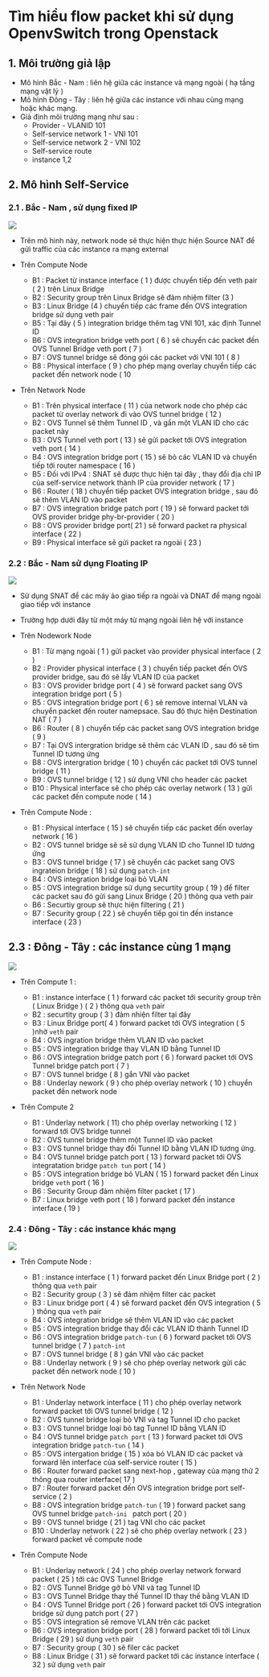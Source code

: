 
# Tìm hiểu flow packet khi sử dụng OpenvSwitch trong Openstack


## 1. Môi trường giả lập

- Mô hình Bắc - Nam : liên hệ giữa các instance và mạng ngoài ( hạ tầng mạng vật lý )
- Mô hình Đông - Tây : liên hệ giữa các instance với nhau cùng mạng hoặc khác mạng. 
- Giả định môi trường mạng như sau :
	- Provider 	- VLANID 101
	- Self-service network 1 - VNI 101
	- Self-service network 2 - VNI 102
	- Self-service route
	- instance 1,2 


## 2. Mô hình Self-Service

### 2.1 . Bắc - Nam , sử dụng fixed IP

![](https://docs.openstack.org/newton/networking-guide/_images/deploy-ovs-selfservice-flowns1.png)

- Trên mô hình này, network node sẽ thực hiện thực hiện Source NAT để gửi traffic của các instance ra mạng external

- Trên Compute Node

	- B1 :  Packet từ instance interface ( 1 ) được chuyển tiếp đến veth pair ( 2 ) trên Linux Bridge
	- B2 : Security group trên Linux Bridge sẽ đảm nhiệm filter (3  )
	- B3 :  Linux Bridge (4 ) chuyển tiếp các frame đến OVS integration bridge sử dụng veth pair
	- B5 : Tại đây ( 5 ) integration bridge thêm tag VNI 101, xác định Tunnel ID
	- B6 : OVS integration bridge veth port ( 6 ) sẽ chuyển các packet đến OVS Tunnel Bridge veth port ( 7 )
	- B7 : OVS tunnel bridge sẽ đóng gói các packet với VNI 101 ( 8 ) 
	- B8 : Physical interface ( 9 ) cho phép mạng overlay chuyển tiếp các packet đến network node ( 10 

- Trên Network Node
	- B1 : Trên physical interface ( 11 ) của network node cho phép các packet từ overlay network đi vào OVS tunnel bridge ( 12 )
	- B2 : OVS Tunnel sẽ thêm Tunnel ID , và gắn một VLAN ID cho các packet này
	- B3 : OVS Tunnel veth port ( 13 ) sẽ gửi packet tới OVS integration veth port ( 14 ) 
	- B4 : OVS integration bridge port ( 15 ) sẽ bỏ các VLAN ID và chuyển tiếp tới router namespace ( 16 ) 
	- B5 : Đối với IPv4  : SNAT sẽ được thực hiện tại đây , thay đổi địa chỉ IP của self-service network thành IP của provider network ( 17 )
	- B6 : Router ( 18 ) chuyển tiếp packet OVS integration bridge , sau đó sẽ thêm VLAN ID vào packet 
	- B7 :  OVS integration bridge patch port ( 19 ) sẽ forward packet tới OVS provider bridge phy-br-provider ( 20 ) 
	- B8 :  OVS provider  bridge port( 21 ) sẽ forward packet ra physical interface ( 22 )
	- B9 : Physical interface sẽ gửi packet ra ngoài ( 23 ) 

### 2.2 : Bắc - Nam sử dụng Floating IP

![](https://docs.openstack.org/newton/networking-guide/_images/deploy-ovs-selfservice-flowns2.png)

- Sử dụng SNAT để các máy ảo giao tiếp ra ngoài và DNAT để mạng ngoài giao tiếp với instance
- Trường hợp dưới đây từ một máy từ mạng ngoài liên hệ với instance

- Trên Nodework Node

	- B1 : Từ mạng ngoài ( 1 ) gửi packet vào provider physical interface ( 2 ) 
	- B2  : Provider physical interface ( 3 ) chuyển tiếp packet đến OVS provider bridge, sau đó sẽ lấy VLAN ID của packet
	- B3 : OVS provider bridge port ( 4 ) sẽ forward packet sang OVS integration bridge port ( 5 ) 
	- B5 : OVS integration bridge port ( 6 ) sẽ remove internal VLAN và chuyển packet đến router namepsace. Sau đó thực hiện Destination NAT  ( 7 ) 
	- B6 : Router ( 8 ) chuyển tiếp các packet sang OVS integration bridge ( 9 ) 
	- B7 : Tại OVS intergration bridge sẽ thêm các VLAN ID , sau đó sẽ tìm Tunnel ID tương ứng
	- B8 : OVS intergration bridge ( 10 ) chuyển các packet tới OVS tunnel bridge ( 11 ) 
	- B9  : OVS tunnel bridge ( 12 ) sử dụng VNI cho header các packet 
	- B10 : Physical interface sẽ cho phép các overlay network ( 13 ) gửi các packet đến compute node ( 14 )

- Trên Compute Node :
	- B1  : Physical interface ( 15 ) sẽ chuyển tiếp các packet đến overlay network ( 16 )
	- B2 : OVS tunnel  bridge sẽ sẽ sử dụng VLAN ID cho Tunnel ID tương ứng 
	- B3 : OVS tunnel bridge ( 17 ) sẽ chuyển các packet sang OVS ingrateion bridge  ( 18 ) sử dụng `patch-int` 
	- B4 : OVS integration bridge loại bỏ VLAN 
	- B5 : OVS integration bridge sử dụng securtity group ( 19 ) để filter các packet sau đó gửi  sang Linux Bridge ( 20 ) thông qua veth pair
	- B6 : Securtiy group sẽ thực hiện filtering ( 21 )
	- B7 : Security group ( 22 ) sẽ chuyển tiếp goi tin đến instance interface ( 23 )  

## 2.3 : Đông - Tây : các instance cùng 1 mạng 

![](https://docs.openstack.org/newton/networking-guide/_images/deploy-ovs-selfservice-flowew1.png)

- Trên Compute 1 :
	- B1 : instance interface  ( 1 ) forward các packet tới security group trên ( Linux Bridge )  ( 2 ) thông qua `veth` pair
	- B2 : securtity group ( 3 ) đảm nhiện filter tại đây
	- B3 : Linux Bridge  port( 4 ) forward packet tới OVS integration ( 5 )nhờ `veth` pair
	- B4 : OVS  ingration bridge thêm VLAN ID vào packet
	- B5 : OVS integration bridge thay VLAN ID bằng Tunnel ID
	- B6 : OVS integration bridge patch port ( 6 ) forward packet tới OVS Tunnel bridge patch port ( 7 ) 
	- B7 : OVS tunnel bridge ( 8 ) gắn VNI vào packet
	- B8 : Underlay nework ( 9 ) cho phép overlay network ( 10  )  chuyển packet đến network node

 -  Trên Compute 2
	- B1 : Underlay network  ( 11) cho phép overlay networking ( 12 ) forward tới OVS bridge tunnel 
	- B2 : OVS tunnel bridge thêm một Tunnel ID vào packet 
	- B3 : OVS tunnel bridge thay đổi Tunnel ID bằng VLAN ID tương ứng.
	- B4 : OVS tunnel bridge patch port ( 13 ) forward packet tới OVS integratation bridge `patch tun` port ( 14 ) 
	- B5 : OVS integration bridge bỏ VLAN ( 15 ) forward packet đến Linux bridge `veth` port ( 16 )
	- B6 : Security Group đảm nhiệm filter packet ( 17 ) 
	- B7 : Linux bridge veth port ( 18 ) forward packet đến instance interface ( 19 ) 



### 2.4 : Đông - Tây : các instance khác mạng


![](https://docs.openstack.org/newton/networking-guide/_images/deploy-ovs-selfservice-flowew2.png)

- Trên Compute Node : 
	- B1 : instance interface ( 1 ) forward packet đến Linux Bridge port ( 2 ) thông qua `veth` pair
	- B2 : Security group ( 3 ) sẽ đảm nhiệm filter các packet 
	- B3 : Linux bridge port ( 4 ) sẽ forward packet đến OVS integration ( 5 ) thông qua `veth` pair
	- B4 : OVS integration bridge sẽ thêm VLAN ID vào các packet
	- B5 : OVS integration bridge thay đổi các VLAN ID thành Tunnel ID
	- B6 : OVS integration bridge `patch-tun` ( 6 ) forward packet tới OVS tunnel bridge ( 7 ) `patch-int`
	- B7 : OVS tunnel bridge ( 8 ) gán VNI vào các packet
	- B8 : Underlay network ( 9 ) sẽ cho phép overlay network gửi các packet đến network node ( 10 ) 


- Trên Network Node
	- B1 : Underlay network interface ( 11 ) cho phép overlay network forward packet tới OVS tunnel bridge ( 12 )
	- B2 : OVS tunnel bridge loại bỏ VNI và tag Tunnel ID cho packet
	- B3 : OVS tunnel bridge loại bỏ tag Tunnel  ID bằng VLAN ID
	- B4 : OVS tunnel bridge `patch port` ( 13 )  forward packet tới OVS integration bridge `patch-tun` ( 14 )
	- B5 : OVS intergation bridge ( 15 ) xóa bỏ VLAN ID các packet và forward lên interface của self-service router ( 15 )
	- B6 : Router forward packet sang next-hop , gateway của mạng thứ 2  thông qua router interface( 17 ) 
	- B7 : Router forward packet đến OVS integration bridge port self-service ( 2 ) 
	- B8 :  OVS integration bridge `patch-tun` ( 19 ) forward packet sang OVS tunnel bridge `patch-ini ` patch port ( 20 )
	- B9 : OVS tunnel bridge ( 21 ) tag VNI cho các packet
	- B10 : Underlay network ( 22 ) sẽ cho phép overlay network ( 23 ) forward packet về compute node

- Trên Compute Node
	- B1 : Underlay network ( 24 ) cho phép overlay network forward packet ( 25 ) tới các OVS Tunnel Bridge
	- B2 : OVS Tunnel Bridge gở bỏ VNI và tag Tunnel ID
	- B3 : OVS Tunnel Bridge thay thế Tunnel ID thay thế bằng VLAN ID
	- B4 : OVS Tunnel Bridge port ( 26 ) forward packet tới OVS integration bridge sử dụng patch port ( 27 )
	- B5 : OVS integration sẽ remove VLAN trên các packet 
	- B6 :  OVS integration bridge port ( 28 ) forward packet tới tới Linux Bridge ( 29 ) sử dụng `veth` pair
	- B7 : Security group ( 30  ) sẽ filer các packet
	- B8 : Linux Bridge ( 31 ) sẽ forward packet tới các instance interface ( 32 ) sử dụng `veth` pair
